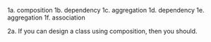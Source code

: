 1a. composition
1b. dependency
1c. aggregation
1d. dependency
1e. aggregation
1f. association

2a. If you can design a class using composition, then you should.

